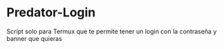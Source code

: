 # Predator-Login
Script solo para Termux que te permite tener un login con la contraseña y banner que quieras
